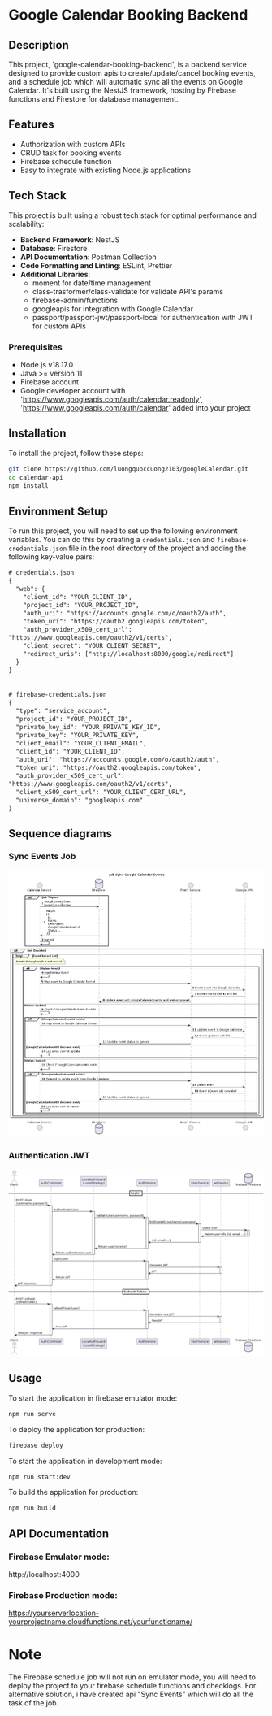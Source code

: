 # Google Calendar Booking Backend

## Description
This project, 'google-calendar-booking-backend', is a backend service designed to provide custom apis to create/update/cancel booking events, and a schedule job which will automatic sync all the events on Google Calendar. It's built using the NestJS framework, hosting by Firebase functions and Firestore for database management.

## Features
- Authorization with custom APIs
- CRUD task for booking events
- Firebase schedule function
- Easy to integrate with existing Node.js applications

## Tech Stack
This project is built using a robust tech stack for optimal performance and scalability:

- **Backend Framework**: NestJS
- **Database**: Firestore
- **API Documentation**: Postman Collection
- **Code Formatting and Linting**: ESLint, Prettier
- **Additional Libraries**:
  - moment for date/time management
  - class-trasformer/class-validate for validate API's params
  - firebase-admin/functions
  - googleapis for integration with Google Calendar
  - passport/passport-jwt/passport-local for authentication with JWT for custom APIs 
### Prerequisites
- Node.js v18.17.0
- Java >= version 11
- Firebase account
- Google developer account with 'https://www.googleapis.com/auth/calendar.readonly', 'https://www.googleapis.com/auth/calendar' added into your project
## Installation
To install the project, follow these steps:

```bash
git clone https://github.com/luongquoccuong2103/googleCalendar.git
cd calendar-api
npm install
```

## Environment Setup

To run this project, you will need to set up the following environment variables. You can do this by creating a `credentials.json` and `firebase-credentials.json` file in the root directory of the project and adding the following key-value pairs:
```plaintext
# credentials.json
{
  "web": {
    "client_id": "YOUR_CLIENT_ID",
    "project_id": "YOUR_PROJECT_ID",
    "auth_uri": "https://accounts.google.com/o/oauth2/auth",
    "token_uri": "https://oauth2.googleapis.com/token",
    "auth_provider_x509_cert_url": "https://www.googleapis.com/oauth2/v1/certs",
    "client_secret": "YOUR_CLIENT_SECRET",
    "redirect_uris": ["http://localhost:8000/google/redirect"]
  }
}


# firebase-credentials.json
{
  "type": "service_account",
  "project_id": "YOUR_PROJECT_ID",
  "private_key_id": "YOUR_PRIVATE_KEY_ID",
  "private_key": "YOUR_PRIVATE_KEY",
  "client_email": "YOUR_CLIENT_EMAIL",
  "client_id": "YOUR_CLIENT_ID",
  "auth_uri": "https://accounts.google.com/o/oauth2/auth",
  "token_uri": "https://oauth2.googleapis.com/token",
  "auth_provider_x509_cert_url": "https://www.googleapis.com/oauth2/v1/certs",
  "client_x509_cert_url": "YOUR_CLIENT_CERT_URL",
  "universe_domain": "googleapis.com"
}

```
## Sequence diagrams
### Sync Events Job
![Get locations](.doc/syncjob.png)

### Authentication JWT
![Get locations](.doc/authen.png)


## Usage
To start the application in firebase emulator mode:
```bash
npm run serve
```

To deploy the application for production:
```zsh
firebase deploy
```

To start the application in development mode:
```zsh
npm run start:dev
```

To build the application for production:
```zsh
npm run build
```

## API Documentation
### Firebase Emulator mode:
http://localhost:4000
### Firebase Production mode:
https://yourserverlocation-yourprojectname.cloudfunctions.net/yourfunctioname/


# Note
The Firebase schedule job will not run on emulator mode, you will need to deploy the project to your firebase schedule functions and checklogs. 
For alternative solution, i have created api "Sync Events" which will do all the task of the job. 

